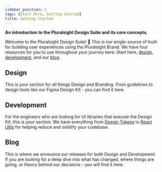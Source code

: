 ```yaml
---
sidebar_position: 1
tags: [Start Here, Getting Started]
title: Getting Started
---
```


<strong>
  <p className="page-subheadline size-xl" markdown="1">An introduction to the Pluralsight Design Suite and its core concepts.</p>
</strong>

Welcome to the Pluralsight Design Suite! :wave: This is our single-source of truth for building user experiences using the Pluralsight Brand. We have four resources for you to use throughout your journey here: Start here, [design](../design/intro.md), [development](../development/getting-started/installation.md), and our [blog](../../blog/).

## Design

This is your section for all things Design and Branding. From guidelines to design tools like our Figma Design Kit - you can find it here.

<!-- TODO - add visual link boxes to stuff to make the page more interesting -->

## Development

For the engineers who are looking for UI libraries that execute the Design Kit, this is your section. We have everything from [Design Tokens](../development/tokens/intro.md) to [React Utils](../development/react-utils/intro.mdx) for helping reduce and solidify your codebase.

## Blog

This is where we announce our releases for both Design and Development. If you are looking for a deep dive into what has changed, where things are going, or theory behind our decisions - you will find it here.
